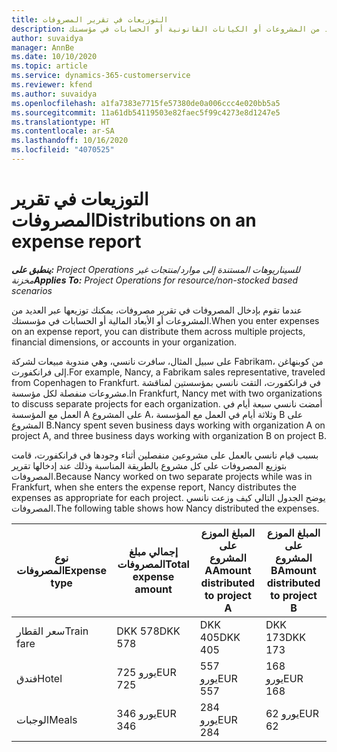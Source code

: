 ```yaml
---
title: التوزيعات في تقرير المصروفات
description: عندما تقوم بإدخال المصروفات في تقرير مصروفات، يمكنك توزيعها عبر العديد من المشروعات أو الكيانات القانونية أو الحسابات في مؤسستك.
author: suvaidya
manager: AnnBe
ms.date: 10/10/2020
ms.topic: article
ms.service: dynamics-365-customerservice
ms.reviewer: kfend
ms.author: suvaidya
ms.openlocfilehash: a1fa7383e7715fe57380de0a006ccc4e020bb5a5
ms.sourcegitcommit: 11a61db54119503e82faec5f99c4273e8d1247e5
ms.translationtype: HT
ms.contentlocale: ar-SA
ms.lasthandoff: 10/16/2020
ms.locfileid: "4070525"
---
```

# <a name="distributions-on-an-expense-report"></a><span data-ttu-id="4fc64-103">التوزيعات في تقرير المصروفات</span><span class="sxs-lookup"><span data-stu-id="4fc64-103">Distributions on an expense report</span></span>

<span data-ttu-id="4fc64-104">_**ينطبق على:** Project Operations للسيناريوهات المستندة إلى موارد/منتجات غير مخزنة‬_</span><span class="sxs-lookup"><span data-stu-id="4fc64-104">_**Applies To:** Project Operations for resource/non-stocked based scenarios_</span></span>

<span data-ttu-id="4fc64-105">عندما تقوم بإدخال المصروفات في تقرير مصروفات، يمكنك توزيعها عبر العديد من المشروعات أو الأبعاد المالية أو الحسابات في مؤسستك.</span><span class="sxs-lookup"><span data-stu-id="4fc64-105">When you enter expenses on an expense report, you can distribute them across multiple projects, financial dimensions, or accounts in your organization.</span></span>

<span data-ttu-id="4fc64-106">على سبيل المثال، سافرت نانسي، وهي مندوبة مبيعات لشركة Fabrikam، من كوبنهاغن إلى فرانكفورت.</span><span class="sxs-lookup"><span data-stu-id="4fc64-106">For example, Nancy, a Fabrikam sales representative, traveled from Copenhagen to Frankfurt.</span></span> <span data-ttu-id="4fc64-107">في فرانكفورت، التقت نانسي بمؤسستين لمناقشة مشروعات منفصلة لكل مؤسسة.</span><span class="sxs-lookup"><span data-stu-id="4fc64-107">In Frankfurt, Nancy met with two organizations to discuss separate projects for each organization.</span></span> <span data-ttu-id="4fc64-108">أمضت نانسي سبعة أيام في العمل مع المؤسسة A على المشروع A، وثلاثة أيام في العمل مع المؤسسة B على المشروع B.</span><span class="sxs-lookup"><span data-stu-id="4fc64-108">Nancy spent seven business days working with organization A on project A, and three business days working with organization B on project B.</span></span>

<span data-ttu-id="4fc64-109">بسبب قيام نانسي بالعمل على مشروعين منفصلين أثناء وجودها في فرانكفورت، قامت بتوزيع المصروفات على كل مشروع بالطريقة المناسبة وذلك عند إدخالها تقرير المصروفات.</span><span class="sxs-lookup"><span data-stu-id="4fc64-109">Because Nancy worked on two separate projects while was in Frankfurt, when she enters the expense report, Nancy distributes the expenses as appropriate for each project.</span></span> <span data-ttu-id="4fc64-110">يوضح الجدول التالي كيف وزعت نانسي المصروفات.</span><span class="sxs-lookup"><span data-stu-id="4fc64-110">The following table shows how Nancy distributed the expenses.</span></span>

| <span data-ttu-id="4fc64-111">نوع المصروفات</span><span class="sxs-lookup"><span data-stu-id="4fc64-111">Expense type</span></span> | <span data-ttu-id="4fc64-112">إجمالي مبلغ المصروفات</span><span class="sxs-lookup"><span data-stu-id="4fc64-112">Total expense amount</span></span> | <span data-ttu-id="4fc64-113">المبلغ الموزع على المشروع A</span><span class="sxs-lookup"><span data-stu-id="4fc64-113">Amount distributed to project A</span></span> | <span data-ttu-id="4fc64-114">المبلغ الموزع على المشروع B</span><span class="sxs-lookup"><span data-stu-id="4fc64-114">Amount distributed to project B</span></span> |
|--------------|----------------------|---------------------------------|---------------------------------|
| <span data-ttu-id="4fc64-115">سعر القطار</span><span class="sxs-lookup"><span data-stu-id="4fc64-115">Train fare</span></span>   | <span data-ttu-id="4fc64-116">DKK 578</span><span class="sxs-lookup"><span data-stu-id="4fc64-116">DKK 578</span></span>              | <span data-ttu-id="4fc64-117">DKK 405</span><span class="sxs-lookup"><span data-stu-id="4fc64-117">DKK 405</span></span>                         | <span data-ttu-id="4fc64-118">DKK 173</span><span class="sxs-lookup"><span data-stu-id="4fc64-118">DKK 173</span></span>                         |
| <span data-ttu-id="4fc64-119">فندق</span><span class="sxs-lookup"><span data-stu-id="4fc64-119">Hotel</span></span>        | <span data-ttu-id="4fc64-120">725 يورو</span><span class="sxs-lookup"><span data-stu-id="4fc64-120">EUR 725</span></span>              | <span data-ttu-id="4fc64-121">557 يورو</span><span class="sxs-lookup"><span data-stu-id="4fc64-121">EUR 557</span></span>                         | <span data-ttu-id="4fc64-122">168 يورو</span><span class="sxs-lookup"><span data-stu-id="4fc64-122">EUR 168</span></span>                         |
| <span data-ttu-id="4fc64-123">الوجبات</span><span class="sxs-lookup"><span data-stu-id="4fc64-123">Meals</span></span>        | <span data-ttu-id="4fc64-124">346 يورو</span><span class="sxs-lookup"><span data-stu-id="4fc64-124">EUR 346</span></span>              | <span data-ttu-id="4fc64-125">284 يورو</span><span class="sxs-lookup"><span data-stu-id="4fc64-125">EUR 284</span></span>                         | <span data-ttu-id="4fc64-126">62 يورو</span><span class="sxs-lookup"><span data-stu-id="4fc64-126">EUR 62</span></span>                          |
